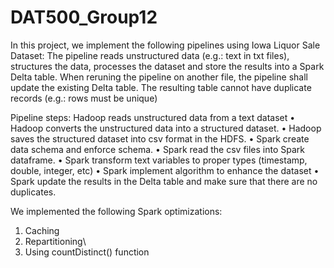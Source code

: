 # DAT500_Group12
In this project, we implement the following pipelines using Iowa Liquor Sale Dataset:
The pipeline reads unstructured data (e.g.: text in txt files), structures the data, processes the 
dataset and store the results into a Spark Delta table. 
When reruning the pipeline on another file, the pipeline shall update the existing Delta table. 
The resulting table cannot have duplicate records (e.g.: rows must be unique)

Pipeline steps:
Hadoop reads unstructured data from a text dataset
• Hadoop converts the unstructured data into a structured dataset.
• Hadoop saves the structured dataset into csv format in the HDFS.
• Spark create data schema and enforce schema. 
• Spark read the csv files into Spark dataframe.
• Spark transform text variables to proper types (timestamp, double, integer, etc)
• Spark implement algorithm to enhance the dataset
• Spark update the results in the Delta table and make sure that there are no duplicates.

We implemented the following Spark optimizations:
1. Caching
2. Repartitioning\
3. Using countDistinct() function
